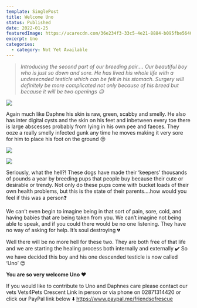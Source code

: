 ```yaml
---
template: SinglePost
title: Welcome Uno
status: Published
date: 2022-01-25
featuredImage: https://ucarecdn.com/36e234f3-33c5-4e21-8884-b095fbe56402/-/crop/405x354/0,131/-/preview/
excerpt: Uno
categories:
  - category: Not Yet Available
---
```

> *Introducing the second part of our breeding pair….
> Our beautiful boy who is just so down and sore. He has lived his whole life with a undesecnded testicle which can be felt in his stomach. Surgery will definitely be more complicated not only because of his breed but because it will be two openings 😥*

![](https://ucarecdn.com/67b2f526-4a0f-4026-a2a7-24b87d8069b4/)


Again much like Daphne his skin is raw, green, scabby and smelly. He also has inter digital cysts and the skin on his feet and inbetween every toe there is large abscesses probably from lying in his own pee and faeces. They ooze a really smelly infected gunk any time he moves making it very sore for him to place his foot on the ground 😔

![](https://ucarecdn.com/ab8078aa-c2b6-466c-aa0e-b78b78c87672/)

![](https://ucarecdn.com/b2b5474c-d591-4bfa-892c-25a936184b93/)


Seriously, what the hell?! These dogs have made their ‘keepers’ thousands of pounds a year by breeding pups that people buy because their cute or desirable or trendy. Not only do these pups come with bucket loads of their own health problems, but this is the state of their parents….how would you feel if this was a person❓


We can’t even begin to imagine being in that sort of pain, sore, cold, and having babies that are being taken from you. We can’t imagine not being able to speak, and if you could there would be no one listening. They have no way of asking for help. It’s soul destroying 💔


Well there will be no more hell for these two. They are both free of that life and we are starting the healing process both internally and externally ✔️ 
So we have decided this boy and his one descended testicle is now called ‘Uno’ 😍 


**You are so very welcome Uno ❤️**


If you would like to contribute to Uno and Daphnes care please contact our vets Vets4Pets Crescent Link in person or via phone on 02871314420 or click our PayPal link below ⬇️ 
<https://www.paypal.me/friendsofrescue>